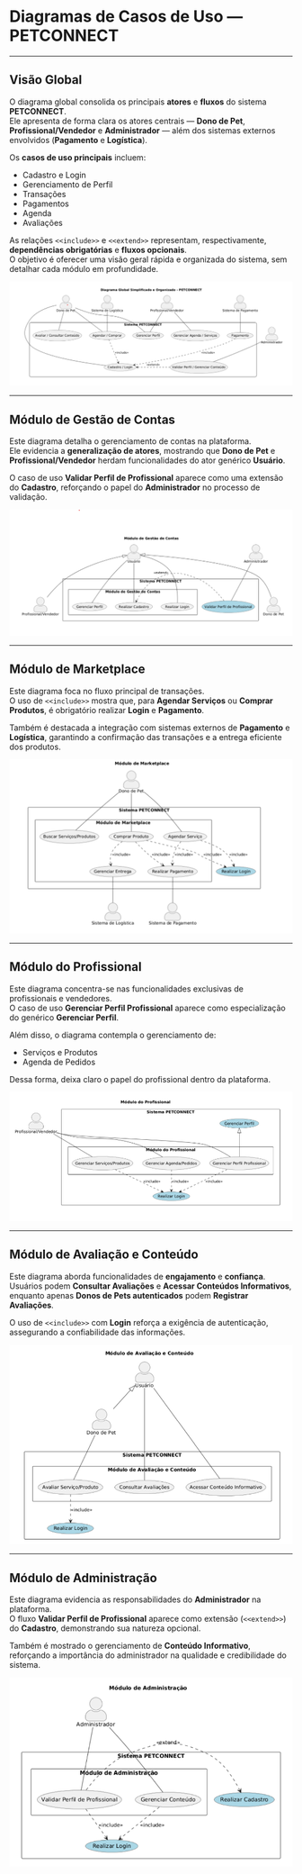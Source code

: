 # Diagramas de Casos de Uso — PETCONNECT

---

## **Visão Global**

O diagrama global consolida os principais **atores** e **fluxos** do sistema **PETCONNECT**.  
Ele apresenta de forma clara os atores centrais — **Dono de Pet**, **Profissional/Vendedor** e **Administrador** — além dos sistemas externos envolvidos (**Pagamento** e **Logística**).  

Os **casos de uso principais** incluem:  
- Cadastro e Login  
- Gerenciamento de Perfil  
- Transações  
- Pagamentos  
- Agenda  
- Avaliações  

As relações `<<include>>` e `<<extend>>` representam, respectivamente, **dependências obrigatórias** e **fluxos opcionais**.  
O objetivo é oferecer uma visão geral rápida e organizada do sistema, sem detalhar cada módulo em profundidade.

![Diagrama Global do PETCONNECT](https://github.com/ps-es-2025-2/geral/blob/grupo4/atividade-09-03-1/projeto-marketplace-de-pets/DiagramaGlobalPet.png?raw=true)

---

## **Módulo de Gestão de Contas**

Este diagrama detalha o gerenciamento de contas na plataforma.  
Ele evidencia a **generalização de atores**, mostrando que **Dono de Pet** e **Profissional/Vendedor** herdam funcionalidades do ator genérico **Usuário**.  

O caso de uso **Validar Perfil de Profissional** aparece como uma extensão do **Cadastro**, reforçando o papel do **Administrador** no processo de validação.

![Diagrama de Gestão de Contas](https://github.com/ps-es-2025-2/geral/blob/grupo4/atividade-09-03-1/projeto-marketplace-de-pets/DiagramaGestaoContas.png?raw=true)

---

## **Módulo de Marketplace**

Este diagrama foca no fluxo principal de transações.  
O uso de `<<include>>` mostra que, para **Agendar Serviços** ou **Comprar Produtos**, é obrigatório realizar **Login** e **Pagamento**.  

Também é destacada a integração com sistemas externos de **Pagamento** e **Logística**, garantindo a confirmação das transações e a entrega eficiente dos produtos.

![Diagrama de Marketplace](https://github.com/ps-es-2025-2/geral/blob/grupo4/atividade-09-03-1/projeto-marketplace-de-pets/DiagramaMarketplace.png?raw=true)

---

## **Módulo do Profissional**

Este diagrama concentra-se nas funcionalidades exclusivas de profissionais e vendedores.  
O caso de uso **Gerenciar Perfil Profissional** aparece como especialização do genérico **Gerenciar Perfil**.  

Além disso, o diagrama contempla o gerenciamento de:  
- Serviços e Produtos  
- Agenda de Pedidos  

Dessa forma, deixa claro o papel do profissional dentro da plataforma.

![Diagrama do Profissional](https://github.com/ps-es-2025-2/geral/blob/grupo4/atividade-09-03-1/projeto-marketplace-de-pets/DiagramaProfissional.png?raw=true)

---

## **Módulo de Avaliação e Conteúdo**

Este diagrama aborda funcionalidades de **engajamento** e **confiança**.  
Usuários podem **Consultar Avaliações** e **Acessar Conteúdos Informativos**, enquanto apenas **Donos de Pets autenticados** podem **Registrar Avaliações**.  

O uso de `<<include>>` com **Login** reforça a exigência de autenticação, assegurando a confiabilidade das informações.

![Diagrama de Avaliação e Conteúdo](https://github.com/ps-es-2025-2/geral/blob/grupo4/atividade-09-03-1/projeto-marketplace-de-pets/DiagramaAvaliacao.png?raw=true)

---

## **Módulo de Administração**

Este diagrama evidencia as responsabilidades do **Administrador** na plataforma.  
O fluxo **Validar Perfil de Profissional** aparece como extensão (`<<extend>>`) do **Cadastro**, demonstrando sua natureza opcional.  

Também é mostrado o gerenciamento de **Conteúdo Informativo**, reforçando a importância do administrador na qualidade e credibilidade do sistema.

![Diagrama de Administração](https://github.com/ps-es-2025-2/geral/blob/grupo4/atividade-09-03-1/projeto-marketplace-de-pets/DiagramaAdmin.png?raw=true)
